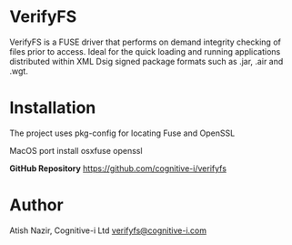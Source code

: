 VerifyFS
==========================
VerifyFS is a FUSE driver that performs on demand integrity checking of files
prior to access.  Ideal for the quick loading and running applications distributed
within XML Dsig signed package formats such as .jar, .air and .wgt.


Installation
============
The project uses pkg-config for locating Fuse and OpenSSL

MacOS
port install osxfuse openssl


**GitHub Repository**
https://github.com/cognitive-i/verifyfs

Author
======
Atish Nazir, Cognitive-i Ltd verifyfs@cognitive-i.com

